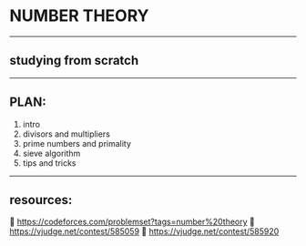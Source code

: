 # NUMBER THEORY
___________________________________

## studying from scratch
___________________________________

## PLAN:
1. intro
2. divisors and multipliers
3. prime numbers and primality
4. sieve algorithm
5. tips and tricks

___________________________________

## resources:
🔗 https://codeforces.com/problemset?tags=number%20theory
🔗 https://vjudge.net/contest/585059
🔗 https://vjudge.net/contest/585920
